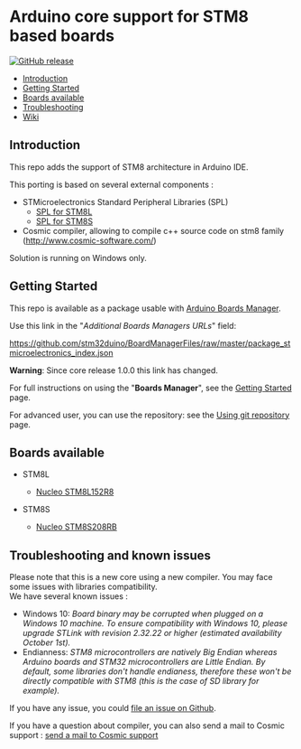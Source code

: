 # Arduino core support for STM8 based boards
[![GitHub release](https://img.shields.io/github/release/stm32duino/Arduino_Core_STM8.svg)](https://github.com/stm32duino/Arduino_Core_STM8/releases/latest)

* [Introduction](https://github.com/stm32duino/Arduino_Core_STM8#Introduction)<br>
* [Getting Started](https://github.com/stm32duino/Arduino_Core_STM8#getting-started)<br>
* [Boards available](https://github.com/stm32duino/Arduino_Core_STM8#boards-available)<br>
* [Troubleshooting](https://github.com/stm32duino/Arduino_Core_STM8#troubleshooting)<br>
* [Wiki](https://github.com/stm32duino/wiki/wiki/)

## Introduction

This repo adds the support of STM8 architecture in Arduino IDE.<br>

This porting is based on several external components :
* STMicroelectronics Standard Peripheral Libraries (SPL)
  * [SPL for STM8L](https://www.st.com/en/embedded-software/stsw-stm8016.html)
  * [SPL for STM8S](https://www.st.com/en/embedded-software/stsw-stm8069.html)
* Cosmic compiler, allowing to compile c++ source code on stm8 family (http://www.cosmic-software.com/)

Solution is running on Windows only.

## Getting Started

This repo is available as a package usable with [Arduino Boards Manager](https://www.arduino.cc/en/guide/cores).

Use this link in the "*Additional Boards Managers URLs*" field:

https://github.com/stm32duino/BoardManagerFiles/raw/master/package_stmicroelectronics_index.json

**Warning**: Since core release 1.0.0 this link has changed.

For full instructions on using the "**Boards Manager**", see the [Getting Started](https://github.com/stm32duino/wiki/wiki/Getting-Started) page.

For advanced user, you can use the repository: see the [Using git repository](https://github.com/stm32duino/wiki/wiki/Using-git-repository) page.

## Boards available
  * STM8L
    * [Nucleo STM8L152R8](https://www.st.com/en/evaluation-tools/nucleo-8l152r8.html)

  * STM8S
    * [Nucleo STM8S208RB](https://www.st.com/en/evaluation-tools/nucleo-8s208rb.html)


## Troubleshooting and known issues

Please note that this is a new core using a new compiler. You may face some issues with libraries compatibility.<br>
We have several known issues :
 * Windows 10:
 *Board binary may be corrupted when plugged on a Windows 10 machine.
    To ensure compatibility with Windows 10, please upgrade STLink with revision 2.32.22 or higher (estimated availability October 1st).*
 * Endianness:
 *STM8 microcontrollers are natively Big Endian whereas Arduino boards and STM32 microcontrollers are Little Endian.
	By default, some libraries don't handle endianess, therefore these won't be directly compatible with STM8 (this is the case of SD library for example).*

If you have any issue, you could [file an issue on Github](https://github.com/stm32duino/Arduino_Core_STM8/issues/new).

If you have a question about compiler, you can also send a mail to Cosmic support : [send a mail to Cosmic support](mailto:support@cosmic.fr)

